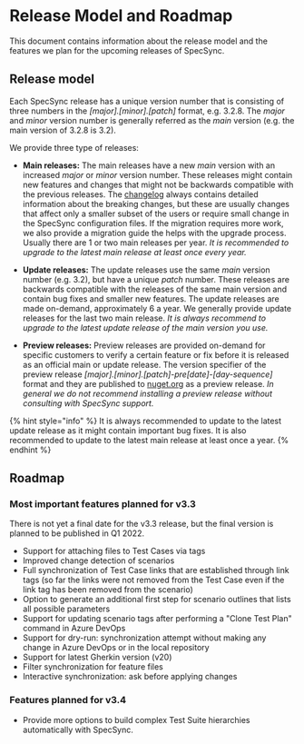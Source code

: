 # Release Model and Roadmap

This document contains information about the release model and the features we plan for the upcoming releases of SpecSync.

## Release model

Each SpecSync release has a unique version number that is consisting of three numbers in the *\[major\].\[minor\].\[patch\]* format, e.g. 3.2.8. The *major* and *minor* version number is generally referred as the *main* version (e.g. the main version of 3.2.8 is 3.2).

We provide three type of releases:

* **Main releases:** The main releases have a new *main* version with an increased *major* or *minor* version number. These releases might contain new features and changes that might not be backwards compatible with the previous releases. The [changelog](changelog.md) always contains detailed information about the breaking changes, but these are usually changes that affect only a smaller subset of the users or require small change in the SpecSync configuration files. If the migration requires more work, we also provide a migration guide the helps with the upgrade process. Usually there are 1 or two main releases per year. *It is recommended to upgrade to the latest *main* release at least once every year.* 

* **Update releases:** The update releases use the same *main* version number (e.g. 3.2), but have a unique *patch* number. These releases are backwards compatible with the releases of the same main version and contain bug fixes and smaller new features. The update releases are made on-demand, approximately 6 a year. We generally provide update releases for the last two main release. *It is always recommend to upgrade to the latest update release of the main version you use.* 

* **Preview releases:** Preview releases are provided on-demand for specific customers to verify a certain feature or fix before it is released as an official main or update release. The version specifier of the preview release *\[major\].\[minor\].\[patch\]-pre\[date\]-\[day-sequence\]* format and they are published to [nuget.org](https://nuget.org) as a preview release. *In general we do not recommend installing a preview release without consulting with SpecSync support.*

{% hint style="info" %}
It is always recommended to update to the latest update release as it might contain important bug fixes. It is also recommended to update to the latest main release at least once a year.
{% endhint %}

## Roadmap

### Most important features planned for v3.3

There is not yet a final date for the v3.3 release, but the final version is planned to be published in Q1 2022.

* Support for attaching files to Test Cases via tags
* Improved change detection of scenarios
* Full synchronization of Test Case links that are established through link tags (so far the links were not removed from the Test Case even if the link tag has been removed from the scenario)
* Option to generate an additional first step for scenario outlines that lists all possible parameters
* Support for updating scenario tags after performing a "Clone Test Plan" command in Azure DevOps
* Support for dry-run: synchronization attempt without making any change in Azure DevOps or in the local repository
* Support for latest Gherkin version (v20)
* Filter synchronization for feature files
* Interactive synchronization: ask before applying changes

### Features planned for v3.4

* Provide more options to build complex Test Suite hierarchies automatically with SpecSync.
